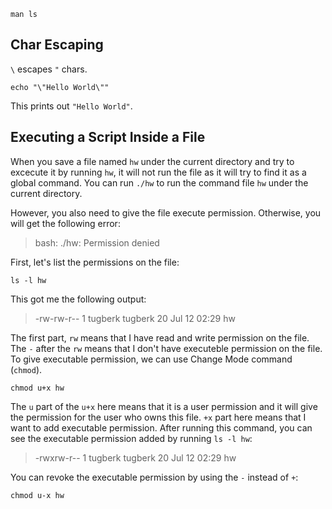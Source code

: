 

```
man ls
```

## Char Escaping

`\` escapes `"` chars.

```
echo "\"Hello World\""
```

This prints out `"Hello World"`.

## Executing a Script Inside a File
When you save a file named `hw` under the current directory and try to excecute it by running `hw`, 
it will not run the file as it will try to find it as a global command. You can run `./hw` to run the command 
file `hw` under the current directory.

However, you also need to give the file execute permission. Otherwise, you will get the following error:

> bash: ./hw: Permission denied 

First, let's list the permissions on the file:

```
ls -l hw
```

This got me the following output:

> -rw-rw-r-- 1 tugberk tugberk 20 Jul 12 02:29 hw

The first part, `rw` means that I have read and write permission on the file. The `-` after the `rw` means that 
I don't have executeble permission on the file. To give executable permission, we can use Change Mode command (`chmod`).

```
chmod u+x hw
```

The `u` part of the `u+x` here means that it is a user permission and it will give the permission for the user who owns this 
file. `+x` part here means that I want to add executable permission. After running this command, you can see the 
executable permission added by running `ls -l hw`:

> -rwxrw-r-- 1 tugberk tugberk 20 Jul 12 02:29 hw

You can revoke the executable permission by using the `-` instead of `+`:

```
chmod u-x hw
```



